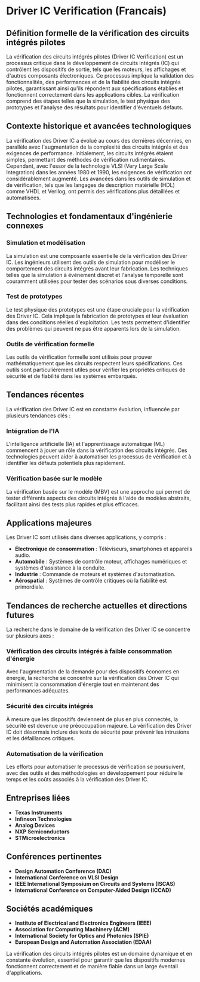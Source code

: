 # Driver IC Verification (Francais)

## Définition formelle de la vérification des circuits intégrés pilotes

La vérification des circuits intégrés pilotes (Driver IC Verification) est un processus critique dans le développement de circuits intégrés (IC) qui contrôlent les dispositifs de sortie, tels que les moteurs, les affichages et d'autres composants électroniques. Ce processus implique la validation des fonctionnalités, des performances et de la fiabilité des circuits intégrés pilotes, garantissant ainsi qu'ils répondent aux spécifications établies et fonctionnent correctement dans les applications cibles. La vérification comprend des étapes telles que la simulation, le test physique des prototypes et l'analyse des résultats pour identifier d'éventuels défauts.

## Contexte historique et avancées technologiques

La vérification des Driver IC a évolué au cours des dernières décennies, en parallèle avec l'augmentation de la complexité des circuits intégrés et des exigences de performance. Initialement, les circuits intégrés étaient simples, permettant des méthodes de vérification rudimentaires. Cependant, avec l'essor de la technologie VLSI (Very Large Scale Integration) dans les années 1980 et 1990, les exigences de vérification ont considérablement augmenté. Les avancées dans les outils de simulation et de vérification, tels que les langages de description matérielle (HDL) comme VHDL et Verilog, ont permis des vérifications plus détaillées et automatisées.

## Technologies et fondamentaux d'ingénierie connexes

### Simulation et modélisation

La simulation est une composante essentielle de la vérification des Driver IC. Les ingénieurs utilisent des outils de simulation pour modéliser le comportement des circuits intégrés avant leur fabrication. Les techniques telles que la simulation à événement discret et l'analyse temporelle sont couramment utilisées pour tester des scénarios sous diverses conditions.

### Test de prototypes

Le test physique des prototypes est une étape cruciale pour la vérification des Driver IC. Cela implique la fabrication de prototypes et leur évaluation dans des conditions réelles d'exploitation. Les tests permettent d'identifier des problèmes qui peuvent ne pas être apparents lors de la simulation.

### Outils de vérification formelle

Les outils de vérification formelle sont utilisés pour prouver mathématiquement que les circuits respectent leurs spécifications. Ces outils sont particulièrement utiles pour vérifier les propriétés critiques de sécurité et de fiabilité dans les systèmes embarqués.

## Tendances récentes

La vérification des Driver IC est en constante évolution, influencée par plusieurs tendances clés :

### Intégration de l'IA

L'intelligence artificielle (IA) et l'apprentissage automatique (ML) commencent à jouer un rôle dans la vérification des circuits intégrés. Ces technologies peuvent aider à automatiser les processus de vérification et à identifier les défauts potentiels plus rapidement.

### Vérification basée sur le modèle

La vérification basée sur le modèle (MBV) est une approche qui permet de tester différents aspects des circuits intégrés à l'aide de modèles abstraits, facilitant ainsi des tests plus rapides et plus efficaces.

## Applications majeures

Les Driver IC sont utilisés dans diverses applications, y compris :

- **Électronique de consommation** : Téléviseurs, smartphones et appareils audio.
- **Automobile** : Systèmes de contrôle moteur, affichages numériques et systèmes d'assistance à la conduite.
- **Industrie** : Commande de moteurs et systèmes d'automatisation.
- **Aérospatial** : Systèmes de contrôle critiques où la fiabilité est primordiale.

## Tendances de recherche actuelles et directions futures

La recherche dans le domaine de la vérification des Driver IC se concentre sur plusieurs axes :

### Vérification des circuits intégrés à faible consommation d'énergie

Avec l'augmentation de la demande pour des dispositifs économes en énergie, la recherche se concentre sur la vérification des Driver IC qui minimisent la consommation d'énergie tout en maintenant des performances adéquates.

### Sécurité des circuits intégrés

À mesure que les dispositifs deviennent de plus en plus connectés, la sécurité est devenue une préoccupation majeure. La vérification des Driver IC doit désormais inclure des tests de sécurité pour prévenir les intrusions et les défaillances critiques.

### Automatisation de la vérification

Les efforts pour automatiser le processus de vérification se poursuivent, avec des outils et des méthodologies en développement pour réduire le temps et les coûts associés à la vérification des Driver IC.

## Entreprises liées

- **Texas Instruments**
- **Infineon Technologies**
- **Analog Devices**
- **NXP Semiconductors**
- **STMicroelectronics**

## Conférences pertinentes

- **Design Automation Conference (DAC)**
- **International Conference on VLSI Design**
- **IEEE International Symposium on Circuits and Systems (ISCAS)**
- **International Conference on Computer-Aided Design (ICCAD)**

## Sociétés académiques

- **Institute of Electrical and Electronics Engineers (IEEE)**
- **Association for Computing Machinery (ACM)**
- **International Society for Optics and Photonics (SPIE)**
- **European Design and Automation Association (EDAA)**

La vérification des circuits intégrés pilotes est un domaine dynamique et en constante évolution, essentiel pour garantir que les dispositifs modernes fonctionnent correctement et de manière fiable dans un large éventail d'applications.